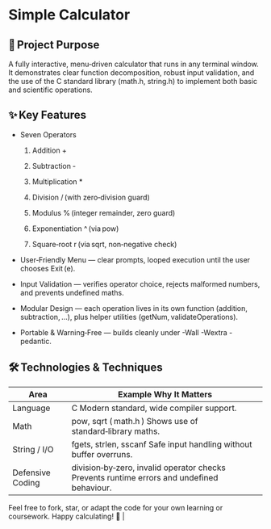 # Simple Calculator
## 📌 Project Purpose
A fully interactive, menu‑driven calculator that runs in any terminal window.
It demonstrates clear function decomposition, robust input validation, and the use of the C standard library (math.h, string.h) to implement both basic and scientific operations.

## ✨ Key Features
- Seven Operators

    1. Addition +

    1. Subtraction ‑

    1. Multiplication *

    1. Division / (with zero‑division guard)

    1. Modulus % (integer remainder, zero guard)

    1. Exponentiation ^ (via pow)

    1. Square‑root r (via sqrt, non‑negative check)

- User‑Friendly Menu — clear prompts, looped execution until the user chooses Exit (e).

- Input Validation — verifies operator choice, rejects malformed numbers, and prevents undefined maths.

- Modular Design — each operation lives in its own function (addition, subtraction, …), plus helper utilities (getNum, validateOperations).

- Portable & Warning‑Free — builds cleanly under -Wall -Wextra -pedantic.

## 🛠️ Technologies & Techniques
|Area	          |Example	Why It Matters                                      |
|-----------------|-------------------------------------------------------------|
|Language	      |C	Modern standard, wide compiler support.                 |
|Math	          |pow, sqrt ( math.h )	Shows use of standard‑library maths.    |
|String / I/O     |	fgets, strlen, sscanf	Safe input handling without buffer overruns.                                                                       |
|Defensive Coding |	division‑by‑zero, invalid operator checks	Prevents runtime errors and undefined behaviour.    

Feel free to fork, star, or adapt the code for your own learning or coursework. Happy calculating! 🎉                                             |
